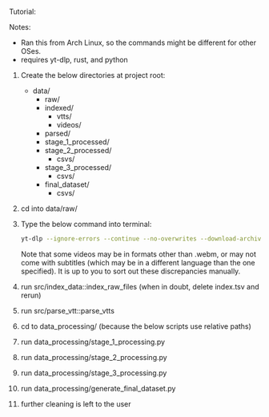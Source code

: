 Tutorial:

Notes:
- Ran this from Arch Linux, so the commands might be different for other OSes.
- requires yt-dlp, rust, and python

1. Create the below directories at project root:
   - data/
       - raw/
       - indexed/
         - vtts/
         - videos/
       - parsed/
       - stage_1_processed/
       - stage_2_processed/
         - csvs/
       - stage_3_processed/
         - csvs/
       - final_dataset/
         - csvs/

2. cd into data/raw/

3. Type the below command into terminal:

    ```bash
    yt-dlp --ignore-errors --continue --no-overwrites --download-archive progress.txt --write-sub --sub-lang {language of subtitles (en/ja/etc.)} "{URL of playlist}"
    ```

    Note that some videos may be in formats other than .webm, or may not come with subtitles (which may be in a different language than the one specified).
    It is up to you to sort out these discrepancies manually.

4. run src/index_data::index_raw_files (when in doubt, delete index.tsv and rerun)

5. run src/parse_vtt::parse_vtts

6. cd to data_processing/ (because the below scripts use relative paths)

7. run data_processing/stage_1_processing.py

8. run data_processing/stage_2_processing.py

9. run data_processing/stage_3_processing.py

10. run data_processing/generate_final_dataset.py

11. further cleaning is left to the user